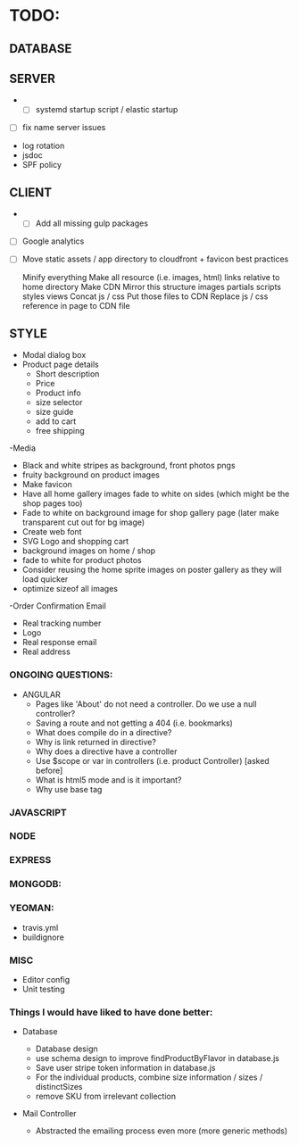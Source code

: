 # TODO:

## DATABASE
      
## SERVER
* - [ ]  systemd startup script / elastic startup
- [ ]  fix name server issues
- log rotation
- jsdoc
- SPF policy
   
## CLIENT
* - [ ]  Add all missing gulp packages  
- [ ] Google analytics
- [ ] Move static assets / app directory to cloudfront + favicon best practices
     
     Minify everything
          Make all resource (i.e. images, html) links relative to home directory
          Make CDN Mirror this structure
              images
              partials
              scripts
              styles
              views
          Concat js / css
          Put those files to CDN
          Replace js / css reference in page to CDN file

    
## STYLE
- Modal dialog box
- Product page details
  - Short description
  - Price
  - Product info
  - size selector
  - size guide
  - add to cart
  - free shipping
  
-Media
  - Black and white stripes as background, front photos pngs
  - fruity background on product images
  - Make favicon
  - Have all home gallery images fade to white on sides (which might be the shop pages too)
  - Fade to white on background image for shop gallery page (later make transparent cut out for bg image)
  - Create web font
  - SVG Logo and shopping cart
  - background images on home / shop
  - fade to white for product photos
  - Consider reusing the home sprite images on poster gallery as they will load quicker
  - optimize sizeof all images
  
-Order Confirmation Email
  - Real tracking number
  - Logo
  - Real response email
  - Real address

### ONGOING QUESTIONS:
- ANGULAR
  - Pages like 'About' do not need a controller. Do we use a null controller?
  - Saving a route and not getting a 404 (i.e. bookmarks)
  - What does compile do in a directive?
  - Why is link returned in directive?
  - Why does a directive have a controller
  - Use $scope or var in controllers (i.e. product Controller) [asked before]
  - What is html5 mode and is it important?
  - Why use base tag



### JAVASCRIPT

### NODE

### EXPRESS

### MONGODB:
### YEOMAN:
  -  travis.yml
  -  buildignore
    
###  MISC
  - Editor config
  - Unit testing


### Things I would have liked to have done better:
- Database
  - Database design
  - use schema design to improve findProductByFlavor in database.js
  - Save user stripe token information in database.js
  - For the individual products, combine size information / sizes / distinctSizes
  - remove SKU from irrelevant collection

- Mail Controller
  - Abstracted the emailing process even more (more generic methods)
